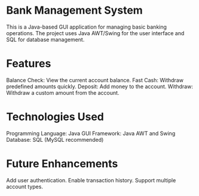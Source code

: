 # Bank Management System
This is a Java-based GUI application for managing basic banking operations. The project uses Java AWT/Swing for the user interface and SQL for database management.

# Features
Balance Check: View the current account balance.
Fast Cash: Withdraw predefined amounts quickly.
Deposit: Add money to the account.
Withdraw: Withdraw a custom amount from the account.

# Technologies Used
Programming Language: Java
GUI Framework: Java AWT and Swing
Database: SQL (MySQL recommended)

# Future Enhancements
Add user authentication.
Enable transaction history.
Support multiple account types.
